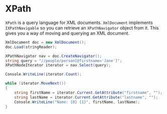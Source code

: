 # XPath

`XPath` is a query language for XML documents. `XmlDocument` implements `IXPathNavigable` so you can retrieve an `XPathNavigator` object from it. This gives you a way of moving and querying an XML document.

```csharp
XmlDocument doc = new XmlDocument();
doc.Load(stringReader);

XPathNavigator nav = doc.CreateNavigator();
string query = "//people/person[@firstname='Jane']";
XPathNodeIterator iterator = nav.Select(query);

Console.WriteLine(iterator.Count);

while (iterator.MoveNext())
{
    string firstName = iterator.Current.GetAttribute("firstname", "");
    string lastName = iterator.Current.GetAttribute("lastname", "");
    Console.WriteLine("Name: {0} {1}", firstName, lastName);
}
```
<!--stackedit_data:
eyJoaXN0b3J5IjpbNDk3MjEwMjA1LC05NzAwMzM3NzBdfQ==
-->